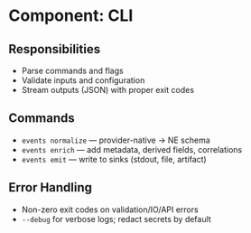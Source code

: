 # Component: CLI

## Responsibilities
- Parse commands and flags
- Validate inputs and configuration
- Stream outputs (JSON) with proper exit codes

## Commands
- `events normalize` — provider-native -> NE schema
- `events enrich` — add metadata, derived fields, correlations
- `events emit` — write to sinks (stdout, file, artifact)

## Error Handling
- Non-zero exit codes on validation/IO/API errors
- `--debug` for verbose logs; redact secrets by default
